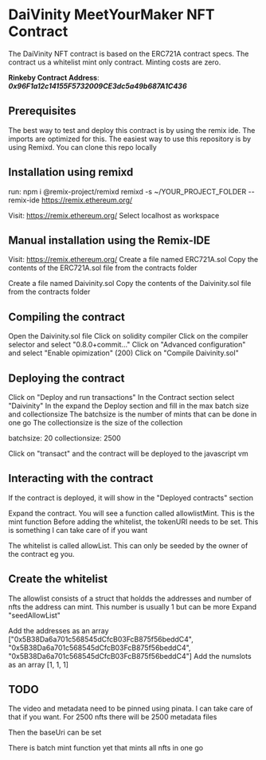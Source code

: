 # DaiVinity **MeetYourMaker** NFT Contract

The DaiVinity NFT contract is based on the ERC721A contract specs. The contract us a whitelist mint only contract. Minting costs are zero.

**Rinkeby Contract Address**: ***0x96F1a12c14155F5732009CE3dc5a49b687A1C436***

## Prerequisites
The best way to test and deploy this contract is by using the remix ide. The imports are optimized for this. The easiest way to use this repository is by using Remixd. 
You can clone this repo locally

## Installation using remixd
run:
npm i @remix-project/remixd
remixd -s ~/YOUR_PROJECT_FOLDER --remix-ide https://remix.ethereum.org/

Visit: https://remix.ethereum.org/
Select localhost as workspace

## Manual installation using the Remix-IDE

Visit: https://remix.ethereum.org/
Create a file named ERC721A.sol
Copy the contents of the ERC721A.sol file from the contracts folder

Create a file named Daivinity.sol
Copy the contents of the Daivinity.sol file from the contracts folder

## Compiling the contract
Open the Daivinity.sol file
Click on solidity compiler
Click on the compiler selector and select "0.8.0+commit..."
Click on "Advanced configuration" and select "Enable opimization" (200)
Click on "Compile Daivinity.sol"


## Deploying the contract
Click on  "Deploy and run transactions"
In the Contract section select "Daivinity"
In the expand the Deploy section and fill in the max batch size and collectionsize
The batchsize is the number of mints that can be done in one go
The collectionsize is the size of the collection

batchsize: 20
collectionsize: 2500

Click on "transact" and the contract will be deployed to the javascript vm

## Interacting with the contract
If the contract is deployed, it will show in the "Deployed contracts" section

Expand the contract.
You will see a function called allowlistMint. This is the mint function
Before adding the whitelist, the tokenURI needs to be set. This is something I can take care of if you want

The whitelist is called allowList. This can only be seeded by the owner of the contract eg you.

## Create the whitelist
The allowlist consists of a struct that holdds the addresses and number of nfts the address can mint. This number is usually 1 but can be more
Expand "seedAllowList"

Add the addresses as an array 
["0x5B38Da6a701c568545dCfcB03FcB875f56beddC4", "0x5B38Da6a701c568545dCfcB03FcB875f56beddC4", "0x5B38Da6a701c568545dCfcB03FcB875f56beddC4"]
Add the numslots as an array
[1, 1, 1]

## TODO
The video and metadata need to be pinned using pinata. I can take care of that if you want.
For 2500 nfts there will be 2500 metadata files 

Then the baseUri can be set

There is batch mint function yet that mints all nfts in one go
